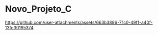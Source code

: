 # Novo_Projeto_C



https://github.com/user-attachments/assets/663b3896-71c0-49f1-a40f-13fe30195374 

